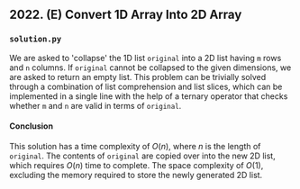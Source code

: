 ## 2022. (E) Convert 1D Array Into 2D Array

### `solution.py`
We are asked to 'collapse' the 1D list `original` into a 2D list having `m` rows and `n` columns. If `original` cannot be collapsed to the given dimensions, we are asked to return an empty list. This problem can be trivially solved through a combination of list comprehension and list slices, which can be implemented in a single line with the help of a ternary operator that checks whether `m` and `n` are valid in terms of `original`.  

#### Conclusion
This solution has a time complexity of $O(n)$, where $n$ is the length of `original`. The contents of `original` are copied over into the new 2D list, which requires $O(n)$ time to complete. The space complexity of $O(1)$, excluding the memory required to store the newly generated 2D list.  
  

